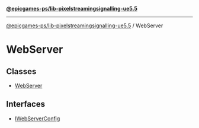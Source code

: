 [**@epicgames-ps/lib-pixelstreamingsignalling-ue5.5**](../README.md)

***

[@epicgames-ps/lib-pixelstreamingsignalling-ue5.5](../README.md) / WebServer

# WebServer

## Classes

- [WebServer](classes/WebServer.md)

## Interfaces

- [IWebServerConfig](interfaces/IWebServerConfig.md)
